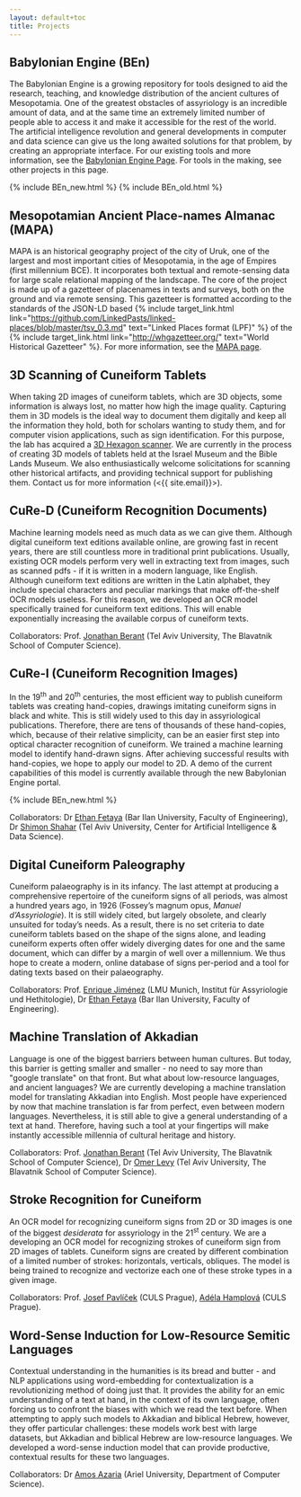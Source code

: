 ```yaml
---
layout: default+toc
title: Projects
---
```


## Babylonian Engine (BEn)

The Babylonian Engine is a growing repository for tools designed to aid the research, teaching, and knowledge distribution of the ancient cultures of Mesopotamia. One of the greatest obstacles of assyriology is an incredible amount of data, and at the same time an extremely limited number of people able to access it and make it accessible for the rest of the world. The artificial intelligence revolution and general developments in computer and data science can give us the long awaited solutions for that problem, by creating an appropriate interface. For our existing tools and more information, see the [Babylonian Engine Page](BEn.md). For tools in the making, see other projects in this page.

{% include BEn_new.html %}
{% include BEn_old.html %}

## Mesopotamian Ancient Place-names Almanac (MAPA)

MAPA is an historical geography project of the city of Uruk, one of the largest and most important cities of Mesopotamia, in the age of Empires (first millennium BCE). It incorporates both textual and remote-sensing data for large scale relational mapping of the landscape. The core of the project is made up of a gazetteer of placenames in texts and surveys, both on the ground and via remote sensing. This gazetteer is formatted according to the standards of the JSON-LD based
{% include target_link.html link="https://github.com/LinkedPasts/linked-places/blob/master/tsv_0.3.md" text="Linked Places format (LPF)" %} of the {% include target_link.html link="http://whgazetteer.org/" text="World Historical Gazetteer" %}. For more information, see the [MAPA page](MAPA.md).

## 3D Scanning of Cuneiform Tablets

When taking 2D images of cuneiform tablets, which are 3D objects, some information is always lost, no matter how high the image quality. Capturing them in 3D models is the ideal way to document them digitally and keep all the information they hold, both for scholars wanting to study them, and for computer vision applications, such as sign identification. For this purpose, the lab has acquired a [3D Hexagon scanner](https://www.creativeinfocom.com/pdfs/smartscan-specification-he-r5-c5.pdf). We are currently in the process of creating 3D models of tablets held at the Israel Museum and the Bible Lands Museum. We also enthusiastically welcome solicitations for scanning other historical artifacts, and providing technical support for publishing them. Contact us for more information (<{{ site.email}}>).

## CuRe-D (Cuneiform Recognition Documents)

Machine learning models need as much data as we can give them. Although digital cuneiform text editions available online, are growing fast in recent years, there are still countless more in traditional print publications. Usually, existing OCR models perform very well in extracting text from images, such as scanned pdfs - if it is written in a modern language, like English. Although cuneiform text editions are written in the Latin alphabet, they include special characters and peculiar markings that make off-the-shelf OCR models useless. For this reason, we developed an OCR model specifically trained for cuneiform text editions. This will enable exponentially increasing the available corpus of cuneiform texts.

Collaborators: Prof. [Jonathan Berant](https://scholar.google.com/citations?user=xCYHonIAAAAJ&hl=en) (Tel Aviv University, The Blavatnik School of Computer Science).

## CuRe-I (Cuneiform Recognition Images)

In the 19<sup>th</sup> and 20<sup>th</sup> centuries, the most efficient way to publish cuneiform tablets was creating hand-copies, drawings imitating cuneiform signs in black and white. This is still widely used to this day in assyriological publications. Therefore, there are tens of thousands of these hand-copies, which, because of their relative simplicity, can be an easier first step into optical character recognition of cuneiform. We trained a machine learning model to identify hand-drawn signs. After achieving successful results with hand-copies, we hope to apply our model to 2D. A demo of the current capabilities of this model is currently available through the new Babylonian Engine portal.

{% include BEn_new.html %}

Collaborators: Dr [Ethan Fetaya](https://scholar.google.com/citations?user=zLuqh-0AAAAJ&hl=en) (Bar Ilan University, Faculty of Engineering), Dr [Shimon Shahar](https://datascience.tau.ac.il/team/moni-shahar) (Tel Aviv University, Center for Artificial Intelligence & Data Science).

## Digital Cuneiform Paleography

Cuneiform palaeography is in its infancy. The last attempt at producing a comprehensive repertoire of the cuneiform signs of all periods, was almost a hundred years ago, in 1926 (Fossey’s magnum opus, *Manuel d’Assyriologie*). It is still widely cited, but largely obsolete, and clearly unsuited for today’s needs. As a result, there is no set criteria to date cuneiform tablets based on the shape of the signs alone, and leading cuneiform experts often offer widely diverging dates for one and the same document, which can differ by a margin of well over a millennium. We thus hope to create a modern, online database of signs per-period and a tool for dating texts based on their palaeography.

Collaborators: Prof. [Enrique Jiménez](https://www.assyriologie.uni-muenchen.de/personen/professoren/jimenez/index.html) (LMU Munich, Institut für Assyriologie und Hethitologie), Dr [Ethan Fetaya](https://scholar.google.com/citations?user=zLuqh-0AAAAJ&hl=en) (Bar Ilan University, Faculty of Engineering).

## Machine Translation of Akkadian

Language is one of the biggest barriers between human cultures. But today, this barrier is getting smaller and smaller - no need to say more than "google translate" on that front. But what about low-resource languages, and ancient languages? We are currently developing a machine translation model for translating Akkadian into English. Most people have experienced by now that machine translation is far from perfect, even between modern languages. Nevertheless, it is still able to give a general understanding of a text at hand. Therefore, having such a tool at your fingertips will make instantly accessible millennia of cultural heritage and history.

Collaborators: Prof. [Jonathan Berant](https://scholar.google.com/citations?user=xCYHonIAAAAJ&hl=en) (Tel Aviv University, The Blavatnik School of Computer Science), Dr [Omer Levy](https://scholar.google.co.il/citations?user=PZVd2h8AAAAJ&hl=en) (Tel Aviv University, The Blavatnik School of Computer Science).

## Stroke Recognition for Cuneiform

An OCR model for recognizing cuneiform signs from 2D or 3D images is one of the biggest *desiderata* for assyriology in the 21<sup>st</sup> century. We are a developing an OCR model for recognizing strokes of cuneiform sign from 2D images of tablets. Cuneiform signs are created by different combination of a limited number of strokes: horizontals, verticals, obliques. The model is being trained to recognize and vectorize each one of these stroke types in a given image.

Collaborators: Prof. [Josef Pavlíček](https://orcid.org/0000-0002-3959-5406) (CULS Prague), [Adéla Hamplová](https://orcid.org/0000-0002-1012-650X) (CULS Prague).

## Word-Sense Induction for Low-Resource Semitic Languages

Contextual understanding in the humanities is its bread and butter - and NLP applications using word-embedding for contextualization is a revolutionizing method of doing just that. It provides the ability for an emic understanding of a text at hand, in the context of its own language, often forcing us to confront the biases with which we read the text before. When attempting to apply such models to Akkadian and biblical Hebrew, however, they offer particular challenges: these models work best with large datasets, but Akkadian and biblical Hebrew are low-resource languages. We developed a word-sense induction model that can provide productive, contextual results for these two languages.

Collaborators: Dr [Amos Azaria](https://scholar.google.co.il/citations?user=sdfKs_sAAAAJ&hl=en) (Ariel University, Department of Computer Science).